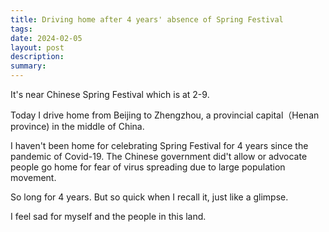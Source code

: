 ```yaml
---
title: Driving home after 4 years' absence of Spring Festival
tags: 
date: 2024-02-05
layout: post
description: 
summary:
---
```


It's near Chinese Spring Festival which is at 2-9. 

Today I drive home from Beijing to Zhengzhou, a provincial capital（Henan province) in the middle of China. 

I haven't been home for celebrating Spring Festival for 4 years since the pandemic of Covid-19. The Chinese government did't allow or advocate people go home for fear of virus spreading due to large population movement. 

So long for 4 years. But so quick when I recall it, just like a glimpse. 

I feel sad for myself and the people in this land.